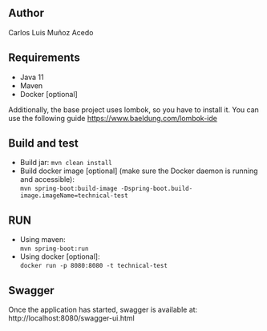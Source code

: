 ## Author
Carlos Luis Muñoz Acedo

## Requirements
- Java 11
- Maven
- Docker [optional]

Additionally, the base project uses lombok, so you have to install it. You can use the following guide https://www.baeldung.com/lombok-ide

## Build and test 
- Build jar: 
`mvn clean install`
- Build docker image [optional] (make sure the Docker daemon is running and accessible):  
`mvn spring-boot:build-image -Dspring-boot.build-image.imageName=technical-test`

## RUN
- Using maven:  
`mvn spring-boot:run`
- Using docker [optional]:  
`docker run -p 8080:8080 -t technical-test`

## Swagger
Once the application has started, swagger is available at: http://localhost:8080/swagger-ui.html